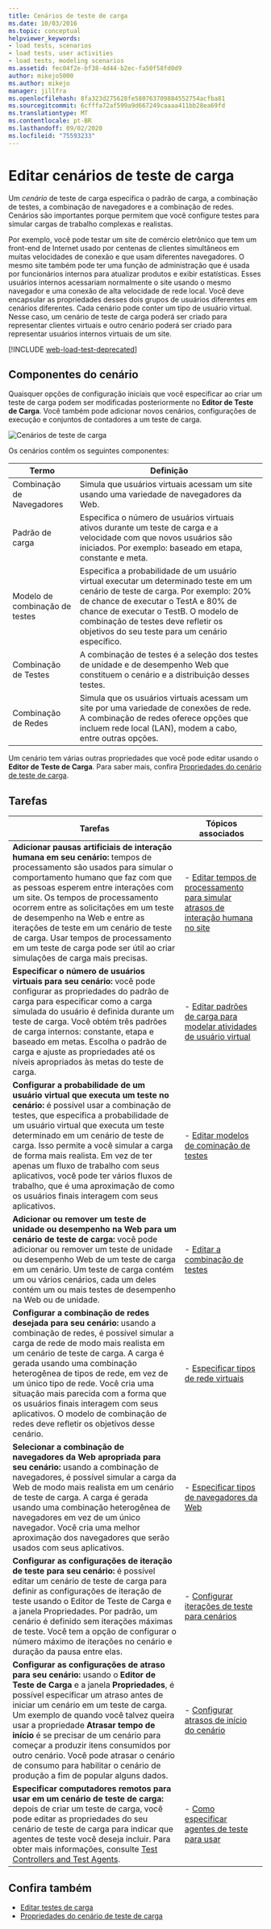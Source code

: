 ```yaml
---
title: Cenários de teste de carga
ms.date: 10/03/2016
ms.topic: conceptual
helpviewer_keywords:
- load tests, scenarios
- load tests, user activities
- load tests, modeling scenarios
ms.assetid: fec04f2e-bf38-4d44-b2ec-fa50f58fd0d9
author: mikejo5000
ms.author: mikejo
manager: jillfra
ms.openlocfilehash: 8fa323d275628fe580763709884552754acfba81
ms.sourcegitcommit: 6cfffa72af599a9d667249caaaa411bb28ea69fd
ms.translationtype: MT
ms.contentlocale: pt-BR
ms.lasthandoff: 09/02/2020
ms.locfileid: "75593233"
---
```

# <a name="edit-load-test-scenarios"></a>Editar cenários de teste de carga

Um *cenário* de teste de carga especifica o padrão de carga, a combinação de testes, a combinação de navegadores e a combinação de redes. Cenários são importantes porque permitem que você configure testes para simular cargas de trabalho complexas e realistas.

Por exemplo, você pode testar um site de comércio eletrônico que tem um front-end de Internet usado por centenas de clientes simultâneos em muitas velocidades de conexão e que usam diferentes navegadores. O mesmo site também pode ter uma função de administração que é usada por funcionários internos para atualizar produtos e exibir estatísticas. Esses usuários internos acessariam normalmente o site usando o mesmo navegador e uma conexão de alta velocidade de rede local. Você deve encapsular as propriedades desses dois grupos de usuários diferentes em cenários diferentes. Cada cenário pode conter um tipo de usuário virtual. Nesse caso, um cenário de teste de carga poderá ser criado para representar clientes virtuais e outro cenário poderá ser criado para representar usuários internos virtuais de um site.

[!INCLUDE [web-load-test-deprecated](includes/web-load-test-deprecated.md)]

## <a name="scenario-components"></a>Componentes do cenário

Quaisquer opções de configuração iniciais que você especificar ao criar um teste de carga podem ser modificadas posteriormente no **Editor de Teste de Carga**. Você também pode adicionar novos cenários, configurações de execução e conjuntos de contadores a um teste de carga.

![Cenários de teste de carga](../test/media/loadtesteditinscenarios.png)

Os cenários contêm os seguintes componentes:

|Termo|Definição|
|-|-|
|Combinação de Navegadores|Simula que usuários virtuais acessam um site usando uma variedade de navegadores da Web.|
|Padrão de carga|Especifica o número de usuários virtuais ativos durante um teste de carga e a velocidade com que novos usuários são iniciados. Por exemplo: baseado em etapa, constante e meta.|
|Modelo de combinação de testes|Especifica a probabilidade de um usuário virtual executar um determinado teste em um cenário de teste de carga. Por exemplo: 20% de chance de executar o TestA e 80% de chance de executar o TestB. O modelo de combinação de testes deve refletir os objetivos do seu teste para um cenário específico.|
|Combinação de Testes|A combinação de testes é a seleção dos testes de unidade e de desempenho Web que constituem o cenário e a distribuição desses testes.|
|Combinação de Redes|Simula que os usuários virtuais acessam um site por uma variedade de conexões de rede. A combinação de redes oferece opções que incluem rede local (LAN), modem a cabo, entre outras opções.|

Um cenário tem várias outras propriedades que você pode editar usando o **Editor de Teste de Carga**. Para saber mais, confira [Propriedades do cenário de teste de carga](../test/load-test-scenario-properties.md).

## <a name="tasks"></a>Tarefas

|Tarefas|Tópicos associados|
|-|-----------------------|
|**Adicionar pausas artificiais de interação humana em seu cenário:** tempos de processamento são usados para simular o comportamento humano que faz com que as pessoas esperem entre interações com um site. Os tempos de processamento ocorrem entre as solicitações em um teste de desempenho na Web e entre as iterações de teste em um cenário de teste de carga. Usar tempos de processamento em um teste de carga pode ser útil ao criar simulações de carga mais precisas.|-   [Editar tempos de processamento para simular atrasos de interação humana no site](../test/edit-think-times-in-load-test-scenarios.md)|
|**Especificar o número de usuários virtuais para seu cenário:** você pode configurar as propriedades do padrão de carga para especificar como a carga simulada do usuário é definida durante um teste de carga. Você obtém três padrões de carga internos: constante, etapa e baseado em metas. Escolha o padrão de carga e ajuste as propriedades até os níveis apropriados às metas do teste de carga.|-   [Editar padrões de carga para modelar atividades de usuário virtual](../test/edit-load-patterns-to-model-virtual-user-activities.md)|
|**Configurar a probabilidade de um usuário virtual que executa um teste no cenário:** é possível usar a combinação de testes, que especifica a probabilidade de um usuário virtual que executa um teste determinado em um cenário de teste de carga. Isso permite a você simular a carga de forma mais realista. Em vez de ter apenas um fluxo de trabalho com seus aplicativos, você pode ter vários fluxos de trabalho, que é uma aproximação de como os usuários finais interagem com seus aplicativos.|-   [Editar modelos de cominação de testes](../test/edit-test-mix-models-to-specify-the-probability-of-a-virtual-user-running-a-test.md)|
|**Adicionar ou remover um teste de unidade ou desempenho na Web para um cenário de teste de carga:** você pode adicionar ou remover um teste de unidade ou desempenho Web de um teste de carga em um cenário. Um teste de carga contém um ou vários cenários, cada um deles contém um ou mais testes de desempenho na Web ou de unidade.|-   [Editar a combinação de testes](../test/edit-the-test-mix-to-specify-which-web-browsers-types-in-a-load-test-scenario.md)|
|**Configurar a combinação de redes desejada para seu cenário:** usando a combinação de redes, é possível simular a carga de rede de modo mais realista em um cenário de teste de carga. A carga é gerada usando uma combinação heterogênea de tipos de rede, em vez de um único tipo de rede. Você cria uma situação mais parecida com a forma que os usuários finais interagem com seus aplicativos. O modelo de combinação de redes deve refletir os objetivos desse cenário.|-   [Especificar tipos de rede virtuais](../test/specify-virtual-network-types-in-a-load-test-scenario.md)|
|**Selecionar a combinação de navegadores da Web apropriada para seu cenário:** usando a combinação de navegadores, é possível simular a carga da Web de modo mais realista em um cenário de teste de carga. A carga é gerada usando uma combinação heterogênea de navegadores em vez de um único navegador. Você cria uma melhor aproximação dos navegadores que serão usados com seus aplicativos.|-   [Especificar tipos de navegadores da Web](../test/edit-the-test-mix-to-specify-which-web-browsers-types-in-a-load-test-scenario.md)|
|**Configurar as configurações de iteração de teste para seu cenário:** é possível editar um cenário de teste de carga para definir as configurações de iteração de teste usando o Editor de Teste de Carga e a janela Propriedades. Por padrão, um cenário é definido sem iterações máximas de teste. Você tem a opção de configurar o número máximo de iterações no cenário e duração da pausa entre elas.|-   [Configurar iterações de teste para cenários](../test/configure-test-iterations-in-a-load-test-scenario.md)|
|**Configurar as configurações de atraso para seu cenário:** usando o **Editor de Teste de Carga** e a janela **Propriedades**, é possível especificar um atraso antes de iniciar um cenário em um teste de carga. Um exemplo de quando você talvez queira usar a propriedade **Atrasar tempo de início** é se precisar de um cenário para começar a produzir itens consumidos por outro cenário. Você pode atrasar o cenário de consumo para habilitar o cenário de produção a fim de popular alguns dados.|-   [Configurar atrasos de início do cenário](../test/configure-scenario-start-delays.md)|
|**Especificar computadores remotos para usar em um cenário de teste de carga:** depois de criar um teste de carga, você pode editar as propriedades do seu cenário de teste de carga para indicar que agentes de teste você deseja incluir. Para obter mais informações, consulte [Test Controllers and Test Agents](configure-test-agents-and-controllers-for-load-tests.md).|-   [Como especificar agentes de teste para usar](../test/how-to-specify-test-agents-to-use-in-load-test-scenarios.md)|

## <a name="see-also"></a>Confira também

- [Editar testes de carga](../test/edit-load-tests.md)
- [Propriedades do cenário de teste de carga](../test/load-test-scenario-properties.md)
